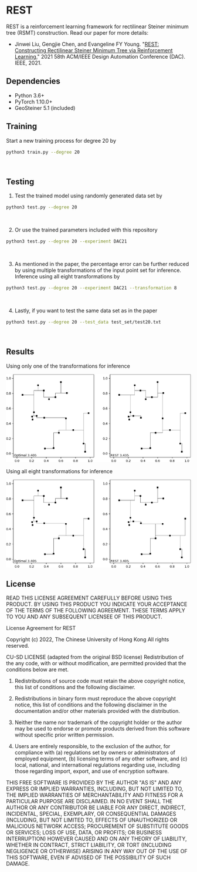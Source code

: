 # REST

REST is a reinforcement learning framework for rectilinear Steiner minimum tree (RSMT) construction.
Read our paper for more details:

* Jinwei Liu, Gengjie Chen, and Evangeline FY Young. "[REST: Constructing Rectilinear Steiner Minimum Tree via Reinforcement Learning.](https://ieeexplore.ieee.org/document/9586209)" 2021 58th ACM/IEEE Design Automation Conference (DAC). IEEE, 2021.

## Dependencies
* Python 3.6+
* PyTorch 1.10.0+
* GeoSteiner 5.1 (included)

## Training
Start a new training process for degree 20 by

~~~bash
python3 train.py --degree 20
~~~
<br>

## Testing
1. Test the trained model using randomly generated data set by

~~~bash
python3 test.py --degree 20
~~~
<br>

2. Or use the trained parameters included with this repository

~~~bash
python3 test.py --degree 20 --experiment DAC21
~~~
<br>

3. As mentioned in the paper, the percentage error can be further reduced by using 
multiple transformations of the input point set for inference. Inference using 
all eight transformations by

~~~bash
python3 test.py --degree 20 --experiment DAC21 --transformation 8
~~~
<br>

4. Lastly, if you want to test the same data set as in the paper

~~~bash
python3 test.py --degree 20 --test_data test_set/test20.txt
~~~
<br>

## Results
Using only one of the transformations for inference

![rest_20_t1.png](/images/rest_20_t1.png)

Using all eight transformations for inference

![rest_20_t8.png](/images/rest_20_t8.png)

## License
READ THIS LICENSE AGREEMENT CAREFULLY BEFORE USING THIS PRODUCT. BY USING THIS 
PRODUCT YOU INDICATE YOUR ACCEPTANCE OF THE TERMS OF THE FOLLOWING AGREEMENT. 
THESE TERMS APPLY TO YOU AND ANY SUBSEQUENT LICENSEE OF THIS PRODUCT.

License Agreement for REST

Copyright (c) 2022, The Chinese University of Hong Kong
All rights reserved.

CU-SD LICENSE (adapted from the original BSD license) Redistribution of the any 
code, with or without modification, are permitted provided that the conditions 
below are met. 

1. Redistributions of source code must retain the above copyright notice, this
   list of conditions and the following disclaimer.

2. Redistributions in binary form must reproduce the above copyright notice,
   this list of conditions and the following disclaimer in the documentation
   and/or other materials provided with the distribution.

3. Neither the name nor trademark of the copyright holder or the author may be 
   used to endorse or promote products derived from this software without 
   specific prior written permission.

4. Users are entirely responsible, to the exclusion of the author, for 
   compliance with (a) regulations set by owners or administrators of employed 
   equipment, (b) licensing terms of any other software, and (c) local, 
   national, and international regulations regarding use, including those 
   regarding import, export, and use of encryption software.

THIS FREE SOFTWARE IS PROVIDED BY THE AUTHOR "AS IS" AND ANY EXPRESS OR IMPLIED 
WARRANTIES, INCLUDING, BUT NOT LIMITED TO, THE IMPLIED WARRANTIES OF 
MERCHANTABILITY AND FITNESS FOR A PARTICULAR PURPOSE ARE DISCLAIMED. IN NO EVENT 
SHALL THE AUTHOR OR ANY CONTRIBUTOR BE LIABLE FOR ANY DIRECT, INDIRECT, 
INCIDENTAL, SPECIAL, EXEMPLARY, OR CONSEQUENTIAL DAMAGES (INCLUDING, BUT NOT 
LIMITED TO, EFFECTS OF UNAUTHORIZED OR MALICIOUS NETWORK ACCESS; PROCUREMENT OF 
SUBSTITUTE GOODS OR SERVICES; LOSS OF USE, DATA, OR PROFITS; OR BUSINESS 
INTERRUPTION) HOWEVER CAUSED AND ON ANY THEORY OF LIABILITY, WHETHER IN 
CONTRACT, STRICT LIABILITY, OR TORT (INCLUDING NEGLIGENCE OR OTHERWISE) 
ARISING IN ANY WAY OUT OF THE USE OF THIS SOFTWARE, EVEN IF ADVISED OF THE 
POSSIBILITY OF SUCH DAMAGE.


